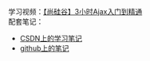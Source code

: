 学习视频：[【尚硅谷】3小时Ajax入门到精通](https://www.bilibili.com/video/BV1WC4y1b78y/?vd_source=c8b9ba4c470a783033f0287d1c7b102b)    
配套笔记：
- [CSDN上的学习笔记](https://blog.csdn.net/weixin_44972008/article/details/113772348)
- [github上的笔记](https://github.com/Nliver/AJAX-Study#11-ajax%E7%AE%80%E4%BB%8B)
